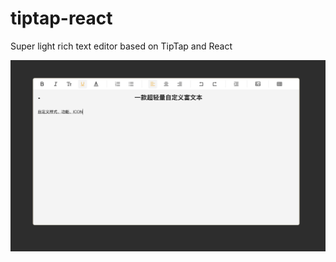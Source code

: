 # tiptap-react

Super light rich text editor based on TipTap and React

![avatar](/public/tiptap.png)

